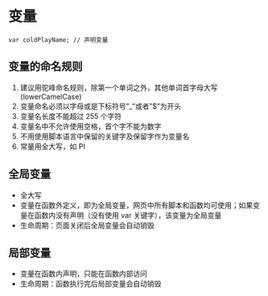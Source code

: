 # 变量

```
var coldPlayName; // 声明变量
```

## 变量的命名规则

1. 建议用驼峰命名规则，除第一个单词之外，其他单词首字母大写(lowerCamelCase)
2. 变量命名必须以字母或是下标符号”\_”或者”\$”为开头
3. 变量名长度不能超过 255 个字符
4. 变量名中不允许使用空格，首个字不能为数字
5. 不用使用脚本语言中保留的关键字及保留字作为变量名
6. 常量用全大写，如 PI

## 全局变量

- 全大写
- 变量在函数外定义，即为全局变量，网页中所有脚本和函数均可使用；如果变量在函数内没有声明（没有使用 var 关键字），该变量为全局变量
- 生命周期：页面关闭后全局变量会自动销毁

## 局部变量

- 变量在函数内声明，只能在函数内部访问
- 生命周期：函数执行完后局部变量会自动销毁
